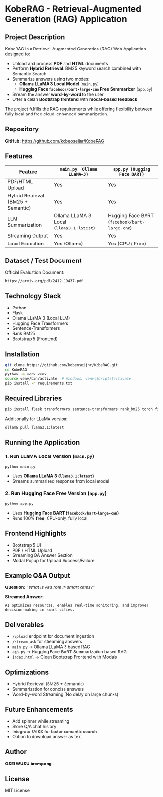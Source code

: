 # KobeRAG - Retrieval-Augmented Generation (RAG) Application

## Project Description
KobeRAG is a Retrieval-Augmented Generation (RAG) Web Application designed to:

- Upload and process **PDF** and **HTML** documents
- Perform **Hybrid Retrieval**: BM25 keyword search combined with Semantic Search
- Summarize answers using two modes:
  - **Ollama LLaMA 3 Local Model** (`main.py`)
  - **Hugging Face `facebook/bart-large-cnn` Free Summarizer** (`app.py`)
- Stream the answer **word-by-word** to the user
- Offer a clean **Bootstrap frontend** with **modal-based feedback**

The project fulfills the RAG requirements while offering flexibility between fully local and free cloud-enhanced summarization.

## Repository
**GitHub:** https://github.com/kobeoseijnr/KobeRAG

## Features
| Feature | `main.py (Ollama LLaMA-3)` | `app.py (Hugging Face BART)` |
|--------|----------------------------|------------------------------|
| PDF/HTML Upload | Yes | Yes |
| Hybrid Retrieval (BM25 + Semantic) | Yes | Yes |
| LLM Summarization | Ollama LLaMA 3 Local (`llama3.1:latest`) | Hugging Face BART (`facebook/bart-large-cnn`) |
| Streaming Output | Yes | Yes |
| Local Execution | Yes (Ollama) | Yes (CPU / Free) |

## Dataset / Test Document
Official Evaluation Document:
```
https://arxiv.org/pdf/2412.19437.pdf
```

## Technology Stack
- Python
- Flask
- Ollama LLaMA 3 (Local LLM)
- Hugging Face Transformers
- Sentence-Transformers
- Rank BM25
- Bootstrap 5 (Frontend)

## Installation
```bash
git clone https://github.com/kobeoseijnr/KobeRAG.git
cd KobeRAG
python -m venv venv
source venv/bin/activate  # Windows: venv\Scripts\activate
pip install -r requirements.txt
```

## Required Libraries
```bash
pip install flask transformers sentence-transformers rank_bm25 torch fitz bs4
```
Additionally for LLaMA version:
```bash
ollama pull llama3.1:latest
```

## Running the Application

### 1. Run LLaMA Local Version (`main.py`)
```bash
python main.py
```
- Uses **Ollama LLaMA 3 (`llama3.1:latest`)**
- Streams summarized response from local model

### 2. Run Hugging Face Free Version (`app.py`)
```bash
python app.py
```
- Uses **Hugging Face BART (`facebook/bart-large-cnn`)**
- Runs 100% **free**, CPU-only, fully local

## Frontend Highlights
- Bootstrap 5 UI
- PDF / HTML Upload
- Streaming QA Answer Section
- Modal Popup for Upload Success/Failure

## Example Q&A Output
**Question:** _"What is AI's role in smart cities?"_

**Streamed Answer:**
```
AI optimizes resources, enables real-time monitoring, and improves decision-making in smart cities.
```

## Deliverables
- `/upload` endpoint for document ingestion
- `/stream_ask` for streaming answers
- `main.py` → Ollama LLaMA 3 based RAG
- `app.py` → Hugging Face BART Summarization based RAG
- `index.html` → Clean Bootstrap Frontend with Modals

## Optimizations
- Hybrid Retrieval (BM25 + Semantic)
- Summarization for concise answers
- Word-by-word Streaming (No delay on large chunks)

## Future Enhancements
- Add spinner while streaming
- Store Q/A chat history
- Integrate FAISS for faster semantic search
- Option to download answer as text

## Author
**OSEI WUSU brempong**

## License
MIT License
